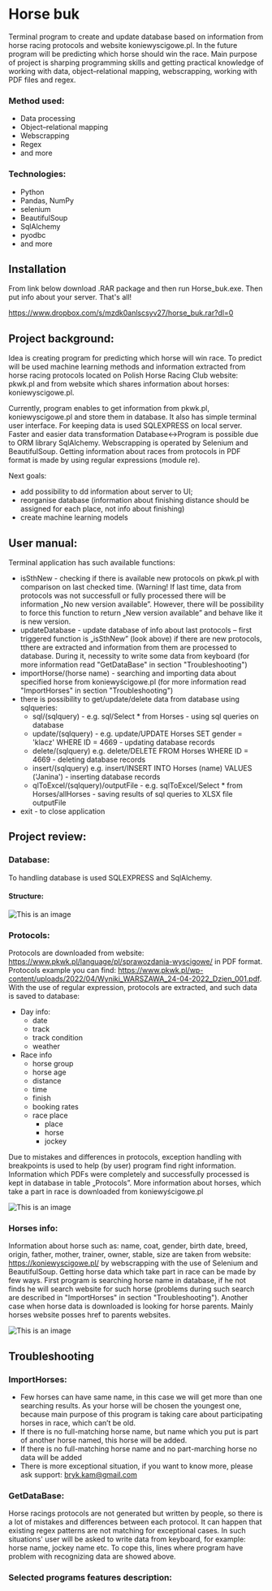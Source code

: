 # Horse buk
Terminal program to create and update database based on information from horse racing protocols and website koniewyscigowe.pl. In the future program will be predicting which horse should win the race. Main purpose of project is sharping programming skills and getting practical knowledge of working with data, object–relational mapping, webscrapping, working with PDF files and regex.

### Method used:
- 	 Data processing 
- 	 Object–relational mapping
- 	 Webscrapping
- 	 Regex
- 	 and more

### Technologies:
- 	 Python
- 	 Pandas, NumPy
- 	 selenium
- 	 BeautifulSoup
 - 	 SqlAlchemy 
 - 	 pyodbc
- 	 and more

## Installation

From link below download .RAR package and then run Horse_buk.exe. Then put info about your server. That's all!

https://www.dropbox.com/s/mzdk0anlscsyv27/horse_buk.rar?dl=0

## Project background:
Idea is creating program for predicting which horse will win race. To predict will be used machine learning methods and information extracted from horse racing protocols located on Polish Horse Racing Club website: pkwk.pl and from website which shares information about horses: koniewyscigowe.pl. 

Currently, program enables to get information from pkwk.pl, koniewyscigowe.pl and store them in database. It also has simple terminal user interface. For keeping data is used SQLEXPRESS on local server. Faster and easier data transformation Database<->Program is possible due to ORM library SqlAlchemy. Webscrapping is operated  by Selenium and BeautifulSoup. Getting information about races from protocols in PDF format is made by using regular expressions (module re).

Next goals:
- 	add possibility to dd information about server to UI;
- 	reorganise database (information about finishing distance should be assigned for each place, not info about finishing)
- 	create machine learning models


## User manual:
Terminal application has such available functions:
- 	isSthNew - checking if there is available  new protocols on pkwk.pl with comparison on last checked time. (Warning! If last time, data from protocols was not successfull or fully processed there will be information „No new version available”. However, there will be possibility to force this function to return „New version available” and behave like it is new version.
- 	updateDatabase - update database of info about last protocols – first triggered function is  „isSthNew” (look above) if there are new protocols, tthere are extracted and information from them are processed to database. During it, necessity to write some data from keyboard (for more information read "GetDataBase" in section "Troubleshooting")
- 	importHorse/(horse name) - searching and importing data about specified horse from koniewyścigowe.pl (for more information read "ImportHorses" in section "Troubleshooting")
- 	there is possibility to get/update/delete data from database using sqlqueries:
	- 	sql/(sqlquery) - e.g. sql/Select * from Horses - using sql queries on database
	- 	update/(sqlquery) - e.g. update/UPDATE Horses SET gender = 'klacz' WHERE ID = 4669 - updating database records		
	- 	delete/(sqlquery) e.g. delete/DELETE FROM Horses WHERE ID = 4669 - deleting database records
	- 	insert/(sqlquery) e.g. insert/INSERT INTO Horses (name) VALUES ('Janina') - inserting database records
	- 	qlToExcel/(sqlquery)/outputFile - e.g. sqlToExcel/Select * from Horses/allHorses - saving results of sql queries to XLSX file outputFile
- 	exit - to close application


## Project review:
### Database:
To handling database is used SQLEXPRESS and SqlAlchemy. 
#### Structure:
![This is an image](https://i.postimg.cc/q7Z6NZ4t/struktura.jpg)

### Protocols:
Protocols are downloaded from website: https://www.pkwk.pl/language/pl/sprawozdania-wyscigowe/ in PDF format. Protocols example you can find: https://www.pkwk.pl/wp-content/uploads/2022/04/Wyniki_WARSZAWA_24-04-2022_Dzien_001.pdf. 
With the use of regular expression, protocols are extracted, and such data is saved to database:
- 	Day info:
	- 	date
	- 	track
	- 	track condition
	- 	weather
- 	Race info
	- 	horse group
	- 	horse age
	- 	distance
	- 	time
	- 	finish
	- 	booking rates
	- 	race place
		- 	place
		- 	horse 
		- 	jockey

Due to mistakes and differences in protocols, exception handling with breakpoints is used to help (by user) program find right information. Information which PDFs were completely and successfully processed is kept in database in table „Protocols”. More information about horses, which take a part in race is downloaded from koniewyścigowe.pl

![This is an image](https://i.postimg.cc/pdvcs6vm/protokol.jpg)


### Horses info:
Information about horse such as: name, coat, gender, birth date, breed, origin, father, mother, trainer, owner, stable, size are taken from website: https://koniewyscigowe.pl/ by webscrapping with the use of Selenium and BeautifulSoup. Getting horse data which take part in race can be made by few ways. First program is searching horse name in database, if he not finds he will search website for such horse (problems during such search are described in "ImportHorses" in section "Troubleshooting"). Another case when horse data is downloaded is looking for horse parents. Mainly horses website posses href to parents websites. 

![This is an image](https://i.postimg.cc/L8HWmWqj/Herbatka.jpg)

## Troubleshooting
### ImportHorses:
 - 	  Few horses can have same name, in this case we will get more than one searching results. As your horse will be chosen the youngest one, because main purpose of this program is taking care about participating horses in race, which can’t be old. 
 - 	 If there is no full-matching horse name, but name which you put is part of another horse named, this horse will be added.
 - 	 If there is no full-matching horse name and no part-marching horse no data will be added
 - 	 There is more exceptional situation, if you want to know more, please ask support: bryk.kam@gmail.com

### GetDataBase:
Horse racings protocols are not generated but written by people, so there is a lot of mistakes and differences between each protocol. It can happen that existing regex patterns are not matching for exceptional cases. In such situations' user will be asked to write data from keyboard, for example: horse name, jockey name etc. To cope this, lines where program have problem with recognizing data are showed above. 

### Selected programs features description:












